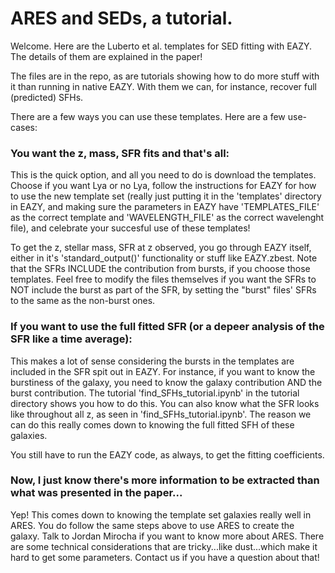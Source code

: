 # ARES and SEDs, a tutorial.

Welcome. Here are the Luberto et al. templates for SED fitting with EAZY. The details of them are explained in the paper!

The files are in the repo, as are tutorials showing how to do more stuff with it than running in native EAZY. With them we can, for instance, recover full (predicted) SFHs.

There are a few ways you can use these templates. Here are a few use-cases:

### You want the z, mass, SFR fits and that's all:

This is the quick option, and all you need to do is download the templates. Choose if you want Lya or no Lya, follow the instructions for EAZY for how to use the new template set (really just putting it in the 'templates' directory in EAZY, and making sure the parameters in EAZY have 'TEMPLATES_FILE' as the correct template and 'WAVELENGTH_FILE' as the correct wavelenght file), and celebrate your succesful use of these templates!

To get the z, stellar mass, SFR at z observed, you go through EAZY itself, either in it's 'standard_output()' functionality or stuff like EAZY.zbest. Note that the SFRs INCLUDE the contribution from bursts, if you choose those templates. Feel free to modify the files themselves if you want the SFRs to NOT include the burst as part of the SFR, by setting the "burst" files' SFRs to the same as the non-burst ones.

### If you want to use the full fitted SFR (or a depeer analysis of the SFR like a time average):

This makes a lot of sense considering the bursts in the templates are included in the SFR spit out in EAZY. For instance, if you want to know the burstiness of the galaxy, you need to know the galaxy contribution AND the burst contribution. The tutorial 'find_SFHs_tutorial.ipynb' in the tutorial directory shows you how to do this. You can also know what the SFR looks like throughout all z, as seen in 'find_SFHs_tutorial.ipynb'. The reason we can do this really comes down to knowing the full fitted SFH of these galaxies.

You still have to run the EAZY code, as always, to get the fitting coefficients.

### Now, I just know there's more information to be extracted than what was presented in the paper...

Yep! This comes down to knowing the template set galaxies really well in ARES. You do follow the same steps above to use ARES to create the galaxy. Talk to Jordan Mirocha if you want to know more about ARES. There are some technical considerations that are tricky...like dust...which make it hard to get some parameters. Contact us if you have a question about that!

